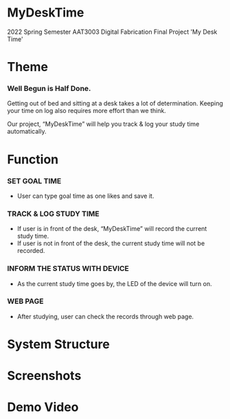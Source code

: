 # MyDeskTime
2022 Spring Semester AAT3003 Digital Fabrication Final Project 'My Desk Time'


# Theme
### Well Begun is Half Done.
Getting out of bed and sitting at a desk takes a lot of determination.
Keeping your time on log also requires more effort than we think.

Our project, “MyDeskTime” will help you track & log your study time automatically.


# Function
### SET GOAL TIME
- User can type goal time as one likes and save it.

### TRACK & LOG STUDY TIME
- If user is in front of the desk, “MyDeskTime” will record the current study time. 
- If user is not in front of the desk, the current study time will not be recorded.

### INFORM THE STATUS WITH DEVICE
- As the current study time goes by, the LED of the device will turn on.

### WEB PAGE
- After studying, user can check the records through web page.


# System Structure


# Screenshots


# Demo Video
